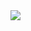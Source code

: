 <img src="https://user-images.githubusercontent.com/55984242/153599315-9938ad0e-e60c-4416-964b-90d0e0bff0da.jpg"/>

